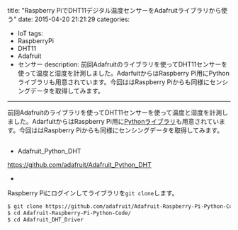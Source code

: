 title: "Raspberry PiでDHT11デジタル温度センサーをAdafruitライブラリから使う"
date: 2015-04-20 21:21:29
categories:
 - IoT
tags:
 - RaspberryPi
 - DHT11
 - Adafruit
 - センサー
description: 前回Adafruitのライブラリを使ってDHT11センサーを使って温度と湿度を計測しました。AdarfuitからはRaspberry Pi用にPythonライブラリも用意されています。今回ははRaspberry Piからも同様にセンシングデータを取得してみます。
---

前回Adafruitのライブラリを使ってDHT11センサーを使って温度と湿度を計測しました。AdarfuitからはRaspberry Pi用に[Pythonライブラリ](https://github.com/adafruit/Adafruit_Python_DHT)も用意されています。今回ははRaspberry Piからも同様にセンシングデータを取得してみます。

<!-- more -->

## 

 * Adafruit_Python_DHT

 https://github.com/adafruit/Adafruit_Python_DHT

* 

Raspberry Piにログインしてライブラリを`git clone`します。

``` bash
$ git clone https://github.com/adafruit/Adafruit-Raspberry-Pi-Python-Code.git
$ cd Adafruit-Raspberry-Pi-Python-Code/
$ cd Adafruit_DHT_Driver
```
##

